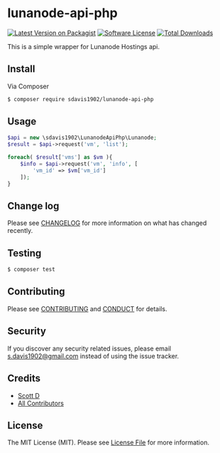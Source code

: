 # lunanode-api-php

[![Latest Version on Packagist][ico-version]][link-packagist]
[![Software License][ico-license]](LICENSE.md)
[![Total Downloads][ico-downloads]][link-downloads]


This is a simple wrapper for Lunanode Hostings api.

## Install

Via Composer

``` bash
$ composer require sdavis1902/lunanode-api-php
```

## Usage

``` php
$api = new \sdavis1902\LunanodeApiPhp\Lunanode;
$result = $api->request('vm', 'list');

foreach( $result['vms'] as $vm ){
    $info = $api->request('vm', 'info', [
        'vm_id' => $vm['vm_id']
    ]); 
}
```

## Change log

Please see [CHANGELOG](CHANGELOG.md) for more information on what has changed recently.

## Testing

``` bash
$ composer test
```

## Contributing

Please see [CONTRIBUTING](CONTRIBUTING.md) and [CONDUCT](CONDUCT.md) for details.

## Security

If you discover any security related issues, please email s.davis1902@gmail.com instead of using the issue tracker.

## Credits

- [Scott D][link-author]
- [All Contributors][link-contributors]

## License

The MIT License (MIT). Please see [License File](LICENSE.md) for more information.

[ico-version]: https://img.shields.io/packagist/v/sdavis1902/lunanode-api-php.svg?style=flat-square
[ico-license]: https://img.shields.io/badge/license-MIT-brightgreen.svg?style=flat-square
[ico-travis]: https://img.shields.io/travis/sdavis1902/lunanode-api-php/master.svg?style=flat-square
[ico-scrutinizer]: https://img.shields.io/scrutinizer/coverage/g/sdavis1902/lunanode-api-php.svg?style=flat-square
[ico-code-quality]: https://img.shields.io/scrutinizer/g/sdavis1902/lunanode-api-php.svg?style=flat-square
[ico-downloads]: https://img.shields.io/packagist/dt/sdavis1902/lunanode-api-php.svg?style=flat-square

[link-packagist]: https://packagist.org/packages/sdavis1902/lunanode-api-php
[link-travis]: https://travis-ci.org/sdavis1902/lunanode-api-php
[link-scrutinizer]: https://scrutinizer-ci.com/g/sdavis1902/lunanode-api-php/code-structure
[link-code-quality]: https://scrutinizer-ci.com/g/sdavis1902/lunanode-api-php
[link-downloads]: https://packagist.org/packages/sdavis1902/lunanode-api-php
[link-author]: https://github.com/sdavis1902
[link-contributors]: ../../contributors

